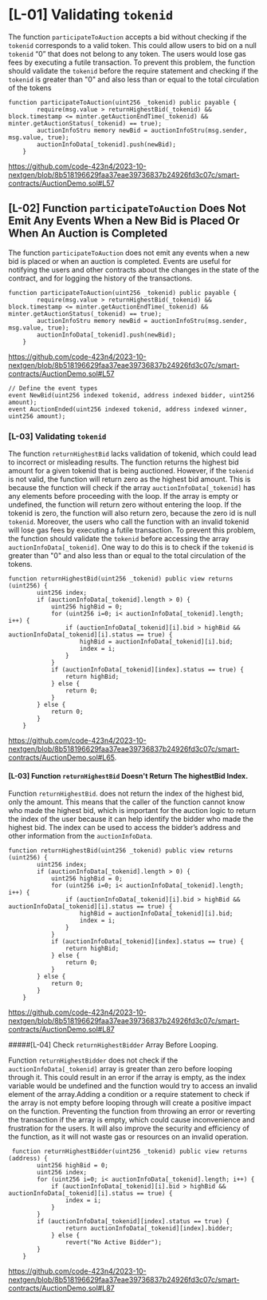 
# [L-01] Validating ``tokenid``

The function ``participateToAuction`` accepts a bid without checking if the ``tokenid`` corresponds to a valid token. This could allow users to bid on a null ``tokenid`` “0” that does not belong to any token. The users would lose gas fees by executing a futile transaction. To prevent this problem, the function should validate the ``tokenid`` before the require statement and checking if the ``tokenid`` is greater than "0" and also less than or equal to the total circulation of the tokens

```
function participateToAuction(uint256 _tokenid) public payable {
        require(msg.value > returnHighestBid(_tokenid) && block.timestamp <= minter.getAuctionEndTime(_tokenid) && minter.getAuctionStatus(_tokenid) == true);
        auctionInfoStru memory newBid = auctionInfoStru(msg.sender, msg.value, true);
        auctionInfoData[_tokenid].push(newBid);
    }
```
https://github.com/code-423n4/2023-10-nextgen/blob/8b518196629faa37eae39736837b24926fd3c07c/smart-contracts/AuctionDemo.sol#L57


## [L-02] Function ``participateToAuction`` Does Not Emit Any Events When a New Bid is Placed Or When An Auction is Completed

The function ``participateToAuction`` does not emit any events when a new bid is placed or when an auction is completed. Events are useful for notifying the users and other contracts about the changes in the state of the contract, and for logging the history of the transactions.

```
function participateToAuction(uint256 _tokenid) public payable {
        require(msg.value > returnHighestBid(_tokenid) && block.timestamp <= minter.getAuctionEndTime(_tokenid) && minter.getAuctionStatus(_tokenid) == true);
        auctionInfoStru memory newBid = auctionInfoStru(msg.sender, msg.value, true);
        auctionInfoData[_tokenid].push(newBid);
    }
```
https://github.com/code-423n4/2023-10-nextgen/blob/8b518196629faa37eae39736837b24926fd3c07c/smart-contracts/AuctionDemo.sol#L57

```
// Define the event types
event NewBid(uint256 indexed tokenid, address indexed bidder, uint256 amount);
event AuctionEnded(uint256 indexed tokenid, address indexed winner, uint256 amount);
```

### [L-03] Validating ``tokenid``

The function ``returnHighestBid`` lacks validation of tokenid, which could lead to incorrect or misleading results. The function returns the highest bid amount for a given tokenid that is being auctioned. However, if the ``tokenid`` is not valid, the function will return zero as the highest bid amount. This is because the function will check if the array ``auctionInfoData[_tokenid]`` has any elements before proceeding with the loop. If the array is empty or undefined, the function will return zero without entering the loop. If the tokenid is zero, the function will also return zero, because the zero id is null ``tokenid``. Moreover, the users who call the function with an invalid tokenid will lose gas fees by executing a futile transaction. To prevent this problem, the function should validate the ``tokenid`` before accessing the array ``auctionInfoData[_tokenid]``. One way to do this is to check if the ``tokenid`` is greater than "0" and also less than or equal to the total circulation of the tokens.

```
function returnHighestBid(uint256 _tokenid) public view returns (uint256) {
        uint256 index;
        if (auctionInfoData[_tokenid].length > 0) {
            uint256 highBid = 0;
            for (uint256 i=0; i< auctionInfoData[_tokenid].length; i++) {
                if (auctionInfoData[_tokenid][i].bid > highBid && auctionInfoData[_tokenid][i].status == true) {
                    highBid = auctionInfoData[_tokenid][i].bid;
                    index = i;
                }
            }
            if (auctionInfoData[_tokenid][index].status == true) {
                return highBid;
            } else {
                return 0;
            }
        } else {
            return 0;
        }
    }
```

https://github.com/code-423n4/2023-10-nextgen/blob/8b518196629faa37eae39736837b24926fd3c07c/smart-contracts/AuctionDemo.sol#L65.


#### [L-03] Function ``returnHighestBid`` Doesn't Return The highestBid Index. 

Function ``returnHighestBid``. does not return the index of the highest bid, only the amount. This means that the caller of the function cannot know who made the highest bid, which is important for the auction logic to return the index of the user because it can help identify the bidder who made the highest bid. The index can be used to access the bidder’s address and other information from the ``auctionInfoData``. 

```
function returnHighestBid(uint256 _tokenid) public view returns (uint256) {
        uint256 index;
        if (auctionInfoData[_tokenid].length > 0) {
            uint256 highBid = 0;
            for (uint256 i=0; i< auctionInfoData[_tokenid].length; i++) {
                if (auctionInfoData[_tokenid][i].bid > highBid && auctionInfoData[_tokenid][i].status == true) {
                    highBid = auctionInfoData[_tokenid][i].bid;
                    index = i;
                }
            }
            if (auctionInfoData[_tokenid][index].status == true) {
                return highBid;
            } else {
                return 0;
            }
        } else {
            return 0;
        }
    }
```

https://github.com/code-423n4/2023-10-nextgen/blob/8b518196629faa37eae39736837b24926fd3c07c/smart-contracts/AuctionDemo.sol#L87


#####[L-04] Check ``returnHighestBidder`` Array Before Looping. 

Function ``returnHighestBidder`` does not check if the ``auctionInfoData[_tokenid]`` array is greater than zero before looping through it. This could result in an error if the array is empty, as the index variable would be undefined and the function would try to access an invalid element of the array.Adding a condition or a require statement to check if the array is not empty before looping through will create a positive impact on the function. Preventing the function from throwing an error or reverting the transaction if the array is empty, which could cause inconvenience and frustration for the users. It will also improve the security and efficiency of the function, as it will not waste gas or resources on an invalid operation. 

```
 function returnHighestBidder(uint256 _tokenid) public view returns (address) {
        uint256 highBid = 0;
        uint256 index;
        for (uint256 i=0; i< auctionInfoData[_tokenid].length; i++) {
            if (auctionInfoData[_tokenid][i].bid > highBid && auctionInfoData[_tokenid][i].status == true) {
                index = i;
            }
        }
        if (auctionInfoData[_tokenid][index].status == true) {
                return auctionInfoData[_tokenid][index].bidder;
            } else {
                revert("No Active Bidder");
        }
    }
```
https://github.com/code-423n4/2023-10-nextgen/blob/8b518196629faa37eae39736837b24926fd3c07c/smart-contracts/AuctionDemo.sol#L87